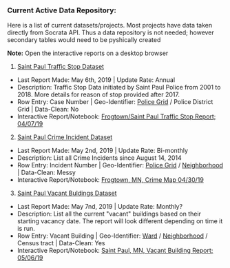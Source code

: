 ### Current Active Data Repository: 
Here is a list of current datasets/projects. Most projects have data taken directly from Socrata API. Thus a data repository is not needed; however secondary tables would need to be pyshically created

**Note:** Open the interactive reports on a desktop browser

1) [Saint Paul Traffic Stop Dataset](https://information.stpaul.gov/Public-Safety/Traffic-Stop-Dataset/kkd6-vvns)
* Last Report Made: May 6th, 2019 | Update Rate: Annual
* Description: Traffic Stop Data initiated by Saint Paul Police from 2001 to 2018. More details for reason of stop provided after 2017.
* Row Entry: Case Number | Geo-Identifier: [Police Grid](https://information.stpaul.gov/Public-Safety/Saint-Paul-Police-Grid-Shapefile/ykwt-ie3e) / Police District Grid | Data-Clean: No
* Interactive Report/Notebook: [Frogtown/Saint Paul Traffic Stop Report; 04/07/19](https://nbviewer.jupyter.org/github/sustainabu/OpenData_Saint_Paul/blob/master/_Frogtown%20Traffic%20Data/Saint%20Paul%20Traffic%20Stop%20Report_Presentation.ipynb)

2) [Saint Paul Crime Incident Dataset](https://information.stpaul.gov/Public-Safety/Crime-Incident-Report-Dataset/gppb-g9cg)
* Last Report Made: May 2nd, 2019 | Update Rate: Bi-monthly
* Description: List all Crime Incidents since August 14, 2014 
* Row Entry: Incident Number | Geo-Identifier: [Police Grid](https://information.stpaul.gov/Public-Safety/Saint-Paul-Police-Grid-Shapefile/ykwt-ie3e) / [Neighborhood](https://information.stpaul.gov/City-Administration/District-Council-Shapefile-Map/dq4n-yj8b) | Data-Clean: Messy
* Interactive Report/Notebook: [Frogtown, MN, Crime Map 04/30/19](https://nbviewer.jupyter.org/github/sustainabu/OpenData_Saint_Paul/blob/master/_Frogtown%20Crime_Map/FG_Crime_Map.ipynb)

3) [Saint Paul Vacant Buldings Dataset](https://information.stpaul.gov/Buildings-Housing-Economic-Development/Vacant-Buildings-Dataset/fgbn-288b)
* Last Report Made: May 7nd, 2019 | Update Rate: Monthly?
* Description: List all the current "vacant" buildings based on their starting vacancy date. The report will look different depending on time it is run.
* Row Entry: Vacant Building | Geo-Identifier: [Ward](https://information.stpaul.gov/City-Administration/Council-Ward-Shapefile-Map/tseu-m286) / [Neighborhood](https://information.stpaul.gov/City-Administration/District-Council-Shapefile-Map/dq4n-yj8b) / Census tract | Data-Clean: Yes
* Interactive Report/Notebook: [Saint Paul, MN, Vacant Building Report; 05/06/19](https://nbviewer.jupyter.org/github/sustainabu/OpenData_Saint_Paul/blob/master/_Saint%20Paul%20Vacant%20Building%20Report/Saint%20Paul%20Vacant%20Building%20Report.ipynb)


